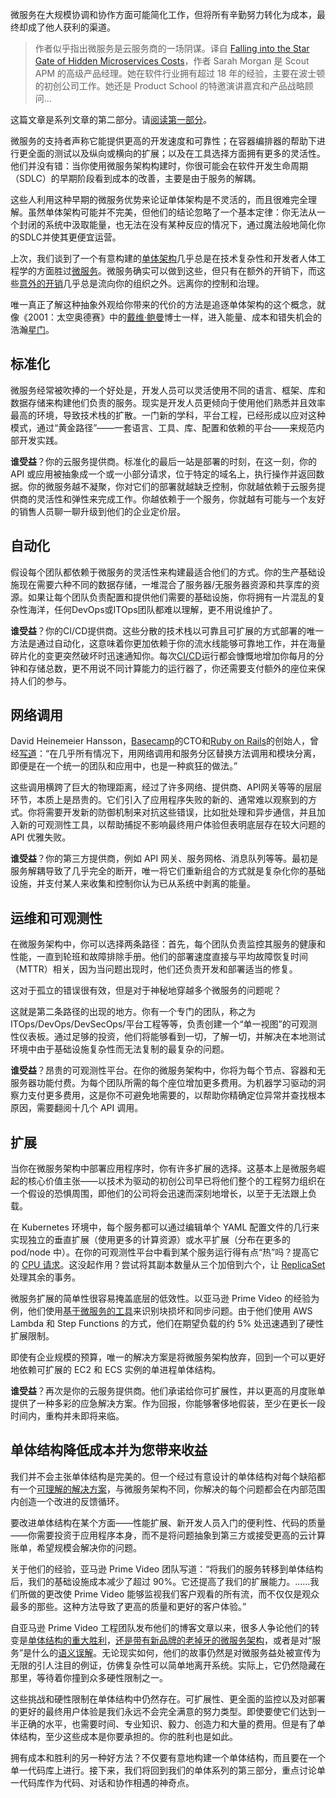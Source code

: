 <!--
title: 微服务隐含成本的星际之门
cover: https://cdn.thenewstack.io/media/2024/01/480b03c7-stargate123-1024x576.jpg
-->

微服务在大规模协调和协作方面可能简化工作，但将所有辛勤努力转化为成本，最终却成了他人获利的渠道。

> 作者似乎指出微服务是云服务商的一场阴谋。译自 [Falling into the Star Gate of Hidden Microservices Costs](https://thenewstack.io/falling-into-the-star-gate-of-hidden-microservices-costs/)，作者 Sarah Morgan 是 Scout APM 的高级产品经理。她在软件行业拥有超过 18 年的经验，主要在波士顿的初创公司工作。她还是 Product School 的特邀演讲嘉宾和产品战略顾问...

这篇文章是系列文章的第二部分。请[阅读第一部分](https://thenewstack.io/monoliths-a-space-odyssey-to-better-developer-experience/)。

微服务的支持者声称它能提供更高的开发速度和可靠性；在容器编排器的帮助下进行更全面的测试以及纵向或横向的扩展；以及在工具选择方面拥有更多的灵活性。他们并没有错：当你使用微服务架构构建时，你很可能会在软件开发生命周期（SDLC）的早期阶段看到成本的改善，主要是由于服务的解耦。

这些人利用这种早期的微服务优势来论证单体架构是不灵活的，而且很难完全理解。虽然单体架构可能并不完美，但他们的结论忽略了一个基本定律：你无法从一个封闭的系统中汲取能量，也无法在没有某种反应的情况下，通过魔法般地简化你的SDLC并使其更便宜运营。

上次，我们谈到了一个有意构建的[单体架构](https://thenewstack.io/monoliths-a-space-odyssey-to-better-developer-experience/)几乎总是在技术复杂性和开发者人体工程学的方面胜过[微服务](https://thenewstack.io/microservices/)。微服务确实可以做到这些，但只有在额外的开销下，而这些[意外的开销](https://thenewstack.io/finops-the-why-what-and-how/)几乎总是流向你的组织之外。远离你的控制和治理。

唯一真正了解这种抽象外观给你带来的代价的方法是追逐单体架构的这个概念，就像《2001：太空奥德赛》中的[戴维·鲍曼](https://2001.fandom.com/wiki/David_Bowman)博士一样，进入能量、成本和错失机会的浩瀚[星门](https://2001.fandom.com/wiki/Jovian_Monolith#Star_Gate)。

## 标准化

微服务经常被吹捧的一个好处是，开发人员可以灵活使用不同的语言、框架、库和数据存储来构建他们负责的服务。现实是开发人员更倾向于使用他们熟悉并且效率最高的环境，导致技术栈的扩散。一门新的学科，平台工程，已经形成以应对这种模式，通过“黄金路径”——一套语言、工具、库、配置和依赖的平台——来规范内部开发实践。

**谁受益**？你的云服务提供商。标准化的最后一站是部署的时刻，在这一刻，你的 API 或应用被抽象成一个或一小部分请求，位于特定的域名上，执行操作并返回数据。你的微服务越不凝聚，你对它们的部署就越缺乏控制，你就越依赖于云服务提供商的灵活性和弹性来完成工作。你越依赖于一个服务，你就越有可能与一个友好的销售人员聊一聊升级到他们的企业定价层。

## 自动化

假设每个团队都依赖于微服务的灵活性来构建最适合他们的方式。你的生产基础设施现在需要六种不同的数据存储，一堆混合了服务器/无服务器资源和共享库的资源。如果让每个团队负责配置和提供他们需要的基础设施，你将拥有一片混乱的复杂性海洋，任何DevOps或ITOps团队都难以理解，更不用说维护了。

**谁受益**？你的CI/CD提供商。这些分散的技术栈以可靠且可扩展的方式部署的唯一方法是通过自动化，这意味着你更加依赖于你的流水线能够可靠地工作，并在海量碎片化的变更突然破坏时迅速通知你。每次[CI/CD](https://thenewstack.io/ci-cd/)运行都会慷慨地增加你每月的分钟和存储总数，更不用说不同计算能力的运行器了，你还需要支付额外的座位来保持人们的参与。

## 网络调用

David Heinemeier Hansson，[Basecamp](https://basecamp.com/)的CTO和[Ruby on Rails](https://rubyonrails.org/)的创始人，曾经[写道](https://world.hey.com/dhh/even-amazon-can-t-make-sense-of-serverless-or-microservices-59625580)：“在几乎所有情况下，用网络调用和服务分区替换方法调用和模块分离，即便是在一个统一的团队和应用中，也是一种疯狂的做法。”

这些调用横跨了巨大的物理距离，经过了许多网络、提供商、API网关等等的层层环节，本质上是昂贵的。它们引入了应用程序失败的新的、通常难以观察到的方式。你将需要开发新的防御机制来对抗这些错误，比如批处理和异步通信，并且加入新的可观测性工具，以帮助捕捉不影响最终用户体验但表明底层存在较大问题的 API 优雅失败。

**谁受益**？你的第三方提供商，例如 API 网关、服务网格、消息队列等等。最初是服务解耦导致了几乎完全的断开，唯一将它们重新组合的方式就是复杂化你的基础设施，并支付某人来收集和控制你认为已从系统中剥离的能量。

## 运维和可观测性

在微服务架构中，你可以选择两条路径：首先，每个团队负责监控其服务的健康和性能，一直到轮班和故障排除手册。他们的部署速度直接与平均故障恢复时间（MTTR）相关，因为当问题出现时，他们还负责开发和部署适当的修复。

这对于孤立的错误很有效，但是对于神秘地穿越多个微服务的问题呢？

这就是第二条路径的出现的地方。你有一个专门的团队，称之为ITOps/DevOps/DevSecOps/平台工程等等，负责创建一个“单一视图”的可观测性仪表板。通过足够的投资，他们将能够看到一切，了解一切，并解决在本地测试环境中由于基础设施复杂性而无法复制的最复杂的问题。

**谁受益**？昂贵的可观测性平台。在你的微服务架构中，你将为每个节点、容器和无服务器功能付费。为每个团队所需的每个座位增加更多费用。为机器学习驱动的洞察力支付更多费用，这是你不可避免地需要的，以帮助你精确定位异常并查找根本原因，需要翻阅十几个 API 调用。

## 扩展

当你在微服务架构中部署应用程序时，你有许多扩展的选择。这基本上是微服务崛起的核心价值主张——以技术为驱动的初创公司早已将他们整个的工程努力组织在一个假设的恐惧周围，即他们的公司将会迅速而深刻地增长，以至于无法跟上负载。

在 Kubernetes 环境中，每个服务都可以通过编辑单个 YAML 配置文件的几行来实现独立的垂直扩展（使用更多的计算资源）或水平扩展（分布在更多的 pod/node 中）。在你的可观测性平台中看到某个服务运行得有点“热”吗？提高它的 [CPU 请求](https://kubernetes.io/docs/concepts/configuration/manage-resources-containers/)。这没起作用？尝试将其副本数量从三个加倍到六个，让 [ReplicaSet](https://kubernetes.io/docs/concepts/workloads/controllers/replicaset/#how-a-replicaset-works) 处理其余的事务。

微服务扩展的简单性很容易掩盖底层的低效性。以亚马逊 Prime Video 的经验为例，他们使用[基于微服务的工具](https://www.primevideotech.com/video-streaming/scaling-up-the-prime-video-audio-video-monitoring-service-and-reducing-costs-by-90)来识别块损坏和同步问题。由于他们使用 AWS Lambda 和 Step Functions 的方式，他们在期望负载的约 5% 处迅速遇到了硬性扩展限制。

即使有企业规模的预算，唯一的解决方案是将微服务架构放弃，回到一个可以更好地依赖可扩展的 EC2 和 ECS 实例的单进程单体结构。

**谁受益**？再次是你的云服务提供商。他们承诺给你可扩展性，并以更高的月度账单提供了一种多彩的应急解决方案。作为回报，你能够奢侈地假装，至少在更长一段时间内，重构并未即将来临。

## 单体结构降低成本并为您带来收益

我们并不会主张单体结构是完美的。但一个经过有意设计的单体结构对每个缺陷都有一个[可理解的解决方案](https://thenewstack.io/monoliths-a-space-odyssey-to-better-developer-experience/)，与微服务架构不同，你解决的每个问题都会在内部范围内创造一个改进的反馈循环。

要改进单体结构在某个方面——性能扩展、新开发人员入门的便利性、代码的质量——你需要投资于应用程序本身，而不是将问题抽象到第三方或接受更高的云计算账单，希望规模会解决你的问题。

关于他们的经验，亚马逊 Prime Video 团队写道：“将我们的服务转移到单体结构后，我们的基础设施成本减少了超过 90%。它还提高了我们的扩展能力。……我们所做的更改使 Prime Video 能够监视我们客户观看的所有流，而不仅仅是观众最多的那些。这种方法导致了更高的质量和更好的客户体验。”

自亚马逊 Prime Video 工程团队发布他们的博客文章以来，很多人争论他们的转变是[单体结构的重大胜利](https://thenewstack.io/return-of-the-monolith-amazon-dumps-microservices-for-video-monitoring/)，[还是带有新品牌的老掉牙的微服务架构](https://thenewstack.io/amazon-prime-videos-microservices-move-doesnt-lead-to-a-monolith-after-all/)，或者是对“服务”是什么的[语义误解](https://www.youtube.com/watch?v=qndSXhknxRc)。无论现实如何，他们的故事仍然是对微服务益处被宣传为无限的引人注目的例证，仿佛复杂性可以简单地离开系统。实际上，它仍然隐藏在那里，等待着你撞到众多硬性限制之一。

这些挑战和硬性限制在单体结构中仍然存在。可扩展性、更全面的监控以及对部署的更好的最终用户体验是我们永远不会完全满意的努力类型。即使要使它们达到一半正确的水平，也需要时间、专业知识、毅力、创造力和大量的费用。但是有了单体结构，至少这些成本是你要承担的。你的胜利也是如此。

拥有成本和胜利的另一种好方法？不仅要有意地构建一个单体结构，而且要在一个单一代码库上进行。接下来，我们将回到我们的单体系列的第三部分，重点讨论单一代码库作为代码、对话和协作相遇的神奇点。

